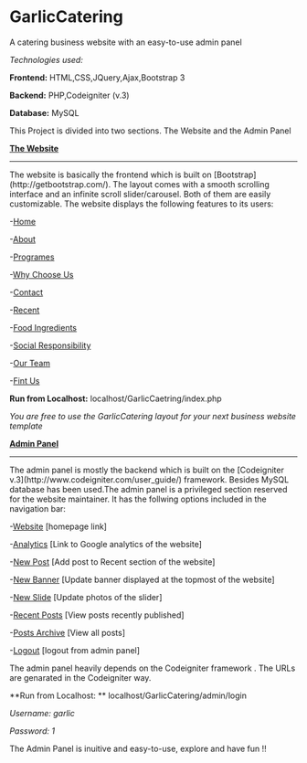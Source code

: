 # GarlicCatering
A catering business website with an easy-to-use admin panel

*Technologies used:*

**Frontend:** HTML,CSS,JQuery,Ajax,Bootstrap 3

**Backend:**  PHP,Codeigniter (v.3)

**Database:** MySQL

This Project is divided into two sections. The Website and the Admin Panel

**[The Website](https://github.com/abrarShariar/GarlicCatering)**
<hr>
The website is basically the frontend which is built on [Bootstrap](http://getbootstrap.com/). The layout comes with a smooth scrolling interface
and an infinite scroll slider/carousel. Both of them are easily customizable. The website displays the following features to its users:

-[Home](https://github.com/abrarShariar/GarlicCatering/blob/master/index.php)

-[About](https://github.com/abrarShariar/GarlicCatering/blob/master/index.php)

-[Programes](https://github.com/abrarShariar/GarlicCatering/blob/master/index.php)

-[Why Choose Us](https://github.com/abrarShariar/GarlicCatering/blob/master/index.php)

-[Contact](https://github.com/abrarShariar/GarlicCatering/blob/master/index.php)

-[Recent](https://github.com/abrarShariar/GarlicCatering/blob/master/index.php)

-[Food Ingredients](https://github.com/abrarShariar/GarlicCatering/blob/master/index.php)

-[Social Responsibility](https://github.com/abrarShariar/GarlicCatering/blob/master/index.php)

-[Our Team](https://github.com/abrarShariar/GarlicCatering/blob/master/index.php)

-[Fint Us](https://github.com/abrarShariar/GarlicCatering/blob/master/index.php)

**Run from Localhost:** localhost/GarlicCaetring/index.php

*You are free to use the GarlicCatering layout for your next business website template*

**[Admin Panel](https://github.com/abrarShariar/GarlicCatering/tree/master/admin)**
<hr>
The admin panel is mostly the backend which is built on the [Codeigniter v.3](http://www.codeigniter.com/user_guide/) framework.
Besides MySQL database has been used.The admin panel is a privileged section reserved for the website maintainer. It has the follwing options included in the navigation bar: 

-[Website](https://github.com/abrarShariar/GarlicCatering/blob/master/admin/application/views/admin_panel.php) [homepage link]

-[Analytics](https://github.com/abrarShariar/GarlicCatering/blob/master/admin/application/views/admin_panel.php) [Link to Google analytics of the website]

-[New Post](https://github.com/abrarShariar/GarlicCatering/blob/master/admin/application/views/admin_panel.php) [Add post to Recent section of the website]

-[New Banner](https://github.com/abrarShariar/GarlicCatering/blob/master/admin/application/controllers/Login.php) [Update banner displayed at the topmost of the website]

-[New Slide](https://github.com/abrarShariar/GarlicCatering/blob/master/admin/application/controllers/Login.php) [Update photos of the slider]

-[Recent Posts](https://github.com/abrarShariar/GarlicCatering/blob/master/admin/application/views/recent.php) [View posts recently published]

-[Posts Archive](https://github.com/abrarShariar/GarlicCatering/blob/master/admin/application/views/recent.php) [View all posts]

-[Logout](https://github.com/abrarShariar/GarlicCatering/blob/master/admin/application/controllers/Login.php) [logout from admin panel]

The admin panel heavily depends on the Codeigniter framework . The URLs are genarated in the Codeigniter way.

**Run from Localhost: ** localhost/GarlicCatering/admin/login

*Username: garlic*

*Password: 1*

The Admin Panel is inuitive and easy-to-use, explore and have fun !!
